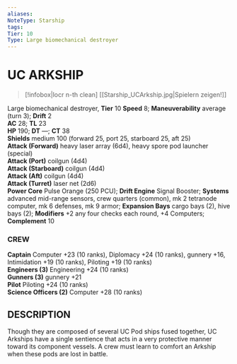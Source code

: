 ```yaml
---
aliases: 
NoteType: Starship
tags: 
Tier: 10
Type: Large biomechanical destroyer
---
```

# UC ARKSHIP
> [!infobox|locr n-th clean]
>  [[Starship_UCArkship.jpg|Spielern zeigen!]]
> 
Large biomechanical destroyer, **Tier** 10 
**Speed** 8; **Maneuverability** average (turn 3); **Drift** 2  
**AC** 28; **TL** 23  
**HP** 190; **DT** —; **CT** 38  
**Shields** medium 100 (forward 25, port 25, starboard 25, aft 25)  
**Attack (Forward)** heavy laser array (6d4), heavy spore pod launcher (special)  
**Attack (Port)** coilgun (4d4)  
**Attack (Starboard)** coilgun (4d4)  
**Attack (Aft)** coilgun (4d4)  
**Attack (Turret)** laser net (2d6)  
**Power Core** Pulse Orange (250 PCU); **Drift Engine** Signal Booster; **Systems** advanced mid-range sensors, crew quarters (common), mk 2 tetranode computer, mk 6 defenses, mk 9 armor; **Expansion Bays** cargo bays (2), hive bays (2); **Modifiers** +2 any four checks each round, +4 Computers; **Complement** 10

### CREW

**Captain** Computer +23 (10 ranks), Diplomacy +24 (10 ranks), gunnery +16, Intimidation +19 (10 ranks), Piloting +19 (10 ranks)  
**Engineers (3)** Engineering +24 (10 ranks)  
**Gunners (3)** gunnery +21  
**Pilot** Piloting +24 (10 ranks)  
**Science Officers (2)** Computer +28 (10 ranks)

## DESCRIPTION

Though they are composed of several UC Pod ships fused together, UC Arkships have a single sentience that acts in a very protective manner toward its component vessels. A crew must learn to comfort an Arkship when these pods are lost in battle.
